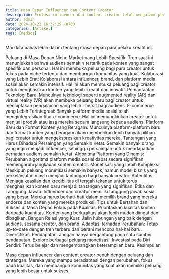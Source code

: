```yaml
---
title: Masa Depan Influencer dan Content Creator
description: Profesi influencer dan content creator telah mengalami pertumbuhan pesat dalam beberapa tahun terakhir. Seiring dengan perkembangan teknologi dan perubahan perilaku konsumen, lanskap industri ini terus bertransformasi
author: admin
date: 2024-10-22 16:32:29 +0700
categories: [Artikel]
tags: [medsos]
---
```


Mari kita bahas lebih dalam tentang masa depan para pelaku kreatif ini.

Peluang di Masa Depan
Niche Market yang Lebih Spesifik: Tren saat ini menunjukkan bahwa audiens semakin tertarik pada konten yang sangat spesifik dan personal. Hal ini membuka peluang bagi para creator untuk fokus pada niche tertentu dan membangun komunitas yang kuat.
Kolaborasi yang Lebih Erat: Kolaborasi antara influencer, brand, dan platform media sosial akan semakin intensif. Hal ini akan membuka peluang bagi creator untuk menghasilkan konten yang lebih kreatif dan inovatif.
Pemanfaatan Teknologi Baru: Munculnya teknologi seperti augmented reality (AR) dan virtual reality (VR) akan membuka peluang baru bagi creator untuk menciptakan pengalaman yang lebih imersif bagi audiens.
E-commerce yang Lebih Terintegrasi: Banyak platform media sosial telah mengintegrasikan fitur e-commerce. Hal ini memungkinkan creator untuk menjual produk atau jasa mereka secara langsung kepada audiens.
Platform Baru dan Format Konten yang Beragam: Munculnya platform-platform baru dan format konten yang beragam akan memberikan lebih banyak pilihan bagi creator untuk mengekspresikan kreativitas mereka.
Tantangan yang Harus Dihadapi
Persaingan yang Semakin Ketat: Semakin banyak orang yang ingin menjadi influencer, sehingga persaingan untuk mendapatkan perhatian audiens semakin ketat.
Algoritma Platform yang Dinamis: Perubahan algoritma platform media sosial dapat secara signifikan memengaruhi jangkauan konten creator.
Monetisasi yang Lebih Kompleks: Meskipun peluang monetisasi semakin banyak, namun model bisnis yang berkelanjutan masih menjadi tantangan bagi banyak creator.
Autentitas: Menjaga keaslian dan kredibilitas di tengah tekanan untuk terus menghasilkan konten baru menjadi tantangan yang signifikan.
Etika dan Tanggung Jawab: Influencer dan creator memiliki tanggung jawab sosial yang besar. Mereka harus berhati-hati dalam memilih brand yang mereka endorse dan konten yang mereka produksi.
Tips untuk Bertahan dan Sukses di Masa Depan
Fokus pada Kualitas: Prioritaskan kualitas konten daripada kuantitas. Konten yang berkualitas akan lebih mudah diingat dan dibagikan.
Bangun Relasi yang Kuat: Jalin hubungan yang baik dengan audiens, sesama creator, dan brand.
Adaptasi terhadap Perubahan: Tetap up-to-date dengan tren terbaru dan berani mencoba hal-hal baru.
Diversifikasi Pendapatan: Jangan hanya bergantung pada satu sumber pendapatan. Explore berbagai peluang monetisasi.
Investasi pada Diri Sendiri: Terus belajar dan mengembangkan keterampilan baru.
Kesimpulan

Masa depan influencer dan content creator penuh dengan peluang dan tantangan. Mereka yang mampu beradaptasi dengan perubahan, fokus pada kualitas, dan membangun komunitas yang kuat akan memiliki peluang yang lebih besar untuk sukses.